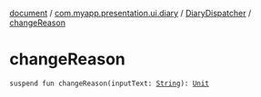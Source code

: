 [document](../../index.md) / [com.myapp.presentation.ui.diary](../index.md) / [DiaryDispatcher](index.md) / [changeReason](./change-reason.md)

# changeReason

`suspend fun changeReason(inputText: `[`String`](https://kotlinlang.org/api/latest/jvm/stdlib/kotlin/-string/index.html)`): `[`Unit`](https://kotlinlang.org/api/latest/jvm/stdlib/kotlin/-unit/index.html)